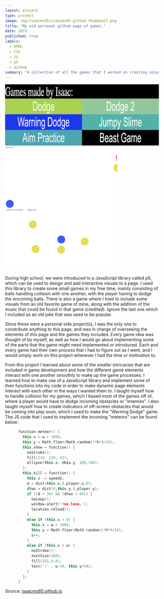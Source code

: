 ```yaml
---
layout: project
type: project
image: img/isaacms85/isaacms85-github-thumbnail.png
title: "My old personal github page of games."
date: 2019
published: true
labels:
  - HTML
  - CSS
  - JS
  - p5
  - GitHub
summary: "A collection of all the games that I worked on creating using the p5 JS library during high school."
---
```


<img height="200px" class="img-thumbnail" src="../img/isaacms85/isaacms85-github.png">
<img height="200px" class="img-thumbnail" src="../img/isaacms85/isaacms85-dodge.png">
<img height="200px" class="img-thumbnail" src="../img/isaacms85/isaacms85-multi.png">


During high school, we were introduced to a JavaScript library called p5, which can be used to design and add interactive visuals to a page. I used this library to create some small games in my free time, mainly consisting of balls handling collision with one another, with the player having to dodge the oncoming balls. There is also a game where I tried to include some visuals from an old favorite game of mine, along with the addition of the music that could be found in that game (credited). Ignore the last one which I included as an old joke that was used to be popular.

Since these were a personal side project(s), I was the only one to constribute anything to this page, and was in charge of overseeing the elements of this page and the games they included. Every game idea was thought of by myself, as well as how I would go about implementing some of the parts that the game might need implemented or introduced. Each and every game had their own process that I had to figure out as I went, and I would simply work on this project whenever I had the time or motivation to.

From this project I learned about some of the smaller intricacies that are included in game development and how the different game elements interact with one another smoothly to make up the game processes. I learned how to make use of a JavaScript library and implement some of their functions into my code in order to make dynamic page elements interact with each other in the ways I wanted them to. I taught myself how to handle collision for my games, which I based most of the games off of, where a player would have to dodge incoming obstacles or "enemies". I also taught myself how to create indicators of off-screen obstacles that would be coming into play soon, which I used to make the "Warning Dodge" game. The JS code that I used to implement the incoming "meteors" can be found below:

```cpp
      function meteor() {
        this.x = w + 2000;
        this.y = Math.floor(Math.random()*h*9/10);
        this.show = function() {
          noStroke();
          fill(234, 218, 42);
          ellipse(this.x, this.y, 100,100);
        };
        this.kill = function() {
          this.x -= speed2;
          d = dist(this.x,0,player.x,0);
          dtwo = dist(0,this.y,0,player.y);
          if ((d < 30) && (dtwo < 80)) {
            noLoop();
            window.alert('You lose.');
            location.reload();
          }
          else if (this.x < 0) {
            this.x = w + 2000;
            this.y = Math.floor(Math.random()*h*9/10);
            s++;
          }
          else if (this.x > w) {
            noStroke();
            textSize(100);
            fill(255,0,0);
            text('!' , w-30, this.y+50);
          }
        };
      }
```

Source: <a href="https://isaacms85.github.io">isaacms85.github.io</a>
